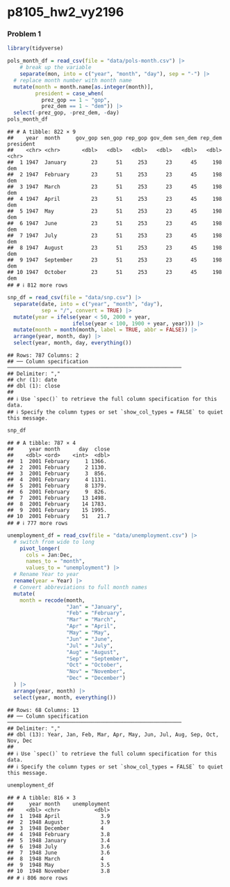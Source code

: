 p8105_hw2_vy2196
================

### Problem 1

``` r
library(tidyverse)

pols_month_df = read_csv(file = "data/pols-month.csv") |>
    # break up the variable 
    separate(mon, into = c("year", "month", "day"), sep = "-") |>
  # replace month number with month name
  mutate(month = month.name[as.integer(month)],
         president = case_when(
           prez_gop == 1 ~ "gop",
           prez_dem == 1 ~ "dem")) |>
  select(-prez_gop, -prez_dem, -day)
pols_month_df
```

    ## # A tibble: 822 × 9
    ##    year  month     gov_gop sen_gop rep_gop gov_dem sen_dem rep_dem president
    ##    <chr> <chr>       <dbl>   <dbl>   <dbl>   <dbl>   <dbl>   <dbl> <chr>    
    ##  1 1947  January        23      51     253      23      45     198 dem      
    ##  2 1947  February       23      51     253      23      45     198 dem      
    ##  3 1947  March          23      51     253      23      45     198 dem      
    ##  4 1947  April          23      51     253      23      45     198 dem      
    ##  5 1947  May            23      51     253      23      45     198 dem      
    ##  6 1947  June           23      51     253      23      45     198 dem      
    ##  7 1947  July           23      51     253      23      45     198 dem      
    ##  8 1947  August         23      51     253      23      45     198 dem      
    ##  9 1947  September      23      51     253      23      45     198 dem      
    ## 10 1947  October        23      51     253      23      45     198 dem      
    ## # ℹ 812 more rows

``` r
snp_df = read_csv(file = "data/snp.csv") |>
  separate(date, into = c("year", "month", "day"), 
           sep = "/", convert = TRUE) |>
  mutate(year = ifelse(year < 50, 2000 + year,
                     ifelse(year < 100, 1900 + year, year))) |>
  mutate(month = month(month, label = TRUE, abbr = FALSE)) |>
  arrange(year, month, day) |>
  select(year, month, day, everything())
```

    ## Rows: 787 Columns: 2
    ## ── Column specification ────────────────────────────────────────────────────────
    ## Delimiter: ","
    ## chr (1): date
    ## dbl (1): close
    ## 
    ## ℹ Use `spec()` to retrieve the full column specification for this data.
    ## ℹ Specify the column types or set `show_col_types = FALSE` to quiet this message.

``` r
snp_df
```

    ## # A tibble: 787 × 4
    ##     year month      day  close
    ##    <dbl> <ord>    <int>  <dbl>
    ##  1  2001 February     1 1366. 
    ##  2  2001 February     2 1130. 
    ##  3  2001 February     3  856. 
    ##  4  2001 February     4 1131. 
    ##  5  2001 February     8 1379. 
    ##  6  2001 February     9  826. 
    ##  7  2001 February    13 1498. 
    ##  8  2001 February    14 1783. 
    ##  9  2001 February    15 1995. 
    ## 10  2001 February    51   21.7
    ## # ℹ 777 more rows

``` r
unemployment_df = read_csv(file = "data/unemployment.csv") |>
  # switch from wide to long
    pivot_longer(
      cols = Jan:Dec,
      names_to = "month",
      values_to = "unemployment") |>
  # Rename Year to year
  rename(year = Year) |>
  # Convert abbreviations to full month names
  mutate(
    month = recode(month,
                   "Jan" = "January",
                   "Feb" = "February",
                   "Mar" = "March",
                   "Apr" = "April",
                   "May" = "May",
                   "Jun" = "June",
                   "Jul" = "July",
                   "Aug" = "August",
                   "Sep" = "September",
                   "Oct" = "October",
                   "Nov" = "November",
                   "Dec" = "December")
  ) |>
  arrange(year, month) |>
  select(year, month, everything())
```

    ## Rows: 68 Columns: 13
    ## ── Column specification ────────────────────────────────────────────────────────
    ## Delimiter: ","
    ## dbl (13): Year, Jan, Feb, Mar, Apr, May, Jun, Jul, Aug, Sep, Oct, Nov, Dec
    ## 
    ## ℹ Use `spec()` to retrieve the full column specification for this data.
    ## ℹ Specify the column types or set `show_col_types = FALSE` to quiet this message.

``` r
unemployment_df
```

    ## # A tibble: 816 × 3
    ##     year month    unemployment
    ##    <dbl> <chr>           <dbl>
    ##  1  1948 April             3.9
    ##  2  1948 August            3.9
    ##  3  1948 December          4  
    ##  4  1948 February          3.8
    ##  5  1948 January           3.4
    ##  6  1948 July              3.6
    ##  7  1948 June              3.6
    ##  8  1948 March             4  
    ##  9  1948 May               3.5
    ## 10  1948 November          3.8
    ## # ℹ 806 more rows
